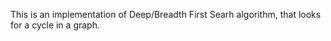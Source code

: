 This is an implementation of Deep/Breadth First Searh algorithm, that looks for a cycle in a graph.
